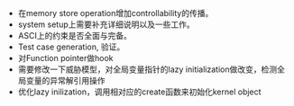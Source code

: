 * 在memory store operation增加controllability的传播。
* system setup上需要补充详细说明以及一些工作。
* ASCI上的约束是否全面与完备。
* Test case generation, 验证。
* 对Function pointer做hook
* 需要修改一下威胁模型，对全局变量指针的lazy initialization做改变，检测全局变量的异常解引用操作
* 优化lazy inilization，调用相对应的create函数来初始化kernel object
